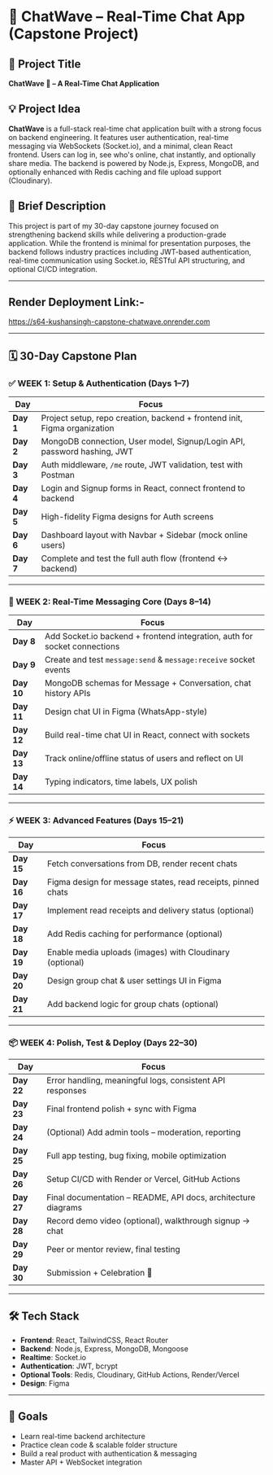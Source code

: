 # 🌊 ChatWave – Real-Time Chat App (Capstone Project)

## 📌 Project Title  
**ChatWave 🌊 – A Real-Time Chat Application**

## 💡 Project Idea  
**ChatWave** is a full-stack real-time chat application built with a strong focus on backend engineering. It features user authentication, real-time messaging via WebSockets (Socket.io), and a minimal, clean React frontend. Users can log in, see who's online, chat instantly, and optionally share media. The backend is powered by Node.js, Express, MongoDB, and optionally enhanced with Redis caching and file upload support (Cloudinary).

## 🧠 Brief Description  
This project is part of my 30-day capstone journey focused on strengthening backend skills while delivering a production-grade application. While the frontend is minimal for presentation purposes, the backend follows industry practices including JWT-based authentication, real-time communication using Socket.io, RESTful API structuring, and optional CI/CD integration.

---

## Render Deployment Link:-
https://s64-kushansingh-capstone-chatwave.onrender.com

---
## 🗓️ 30-Day Capstone Plan

### ✅ WEEK 1: Setup & Authentication (Days 1–7)
| Day | Focus |
|-----|-------|
| **Day 1** | Project setup, repo creation, backend + frontend init, Figma organization |
| **Day 2** | MongoDB connection, User model, Signup/Login API, password hashing, JWT |
| **Day 3** | Auth middleware, `/me` route, JWT validation, test with Postman |
| **Day 4** | Login and Signup forms in React, connect frontend to backend |
| **Day 5** | High-fidelity Figma designs for Auth screens |
| **Day 6** | Dashboard layout with Navbar + Sidebar (mock online users) |
| **Day 7** | Complete and test the full auth flow (frontend ↔ backend) |

---

### 🚀 WEEK 2: Real-Time Messaging Core (Days 8–14)
| Day | Focus |
|-----|-------|
| **Day 8** | Add Socket.io backend + frontend integration, auth for socket connections |
| **Day 9** | Create and test `message:send` & `message:receive` socket events |
| **Day 10** | MongoDB schemas for Message + Conversation, chat history APIs |
| **Day 11** | Design chat UI in Figma (WhatsApp-style) |
| **Day 12** | Build real-time chat UI in React, connect with sockets |
| **Day 13** | Track online/offline status of users and reflect on UI |
| **Day 14** | Typing indicators, time labels, UX polish |

---

### ⚡ WEEK 3: Advanced Features (Days 15–21)
| Day | Focus |
|-----|-------|
| **Day 15** | Fetch conversations from DB, render recent chats |
| **Day 16** | Figma design for message states, read receipts, pinned chats |
| **Day 17** | Implement read receipts and delivery status (optional) |
| **Day 18** | Add Redis caching for performance (optional) |
| **Day 19** | Enable media uploads (images) with Cloudinary (optional) |
| **Day 20** | Design group chat & user settings UI in Figma |
| **Day 21** | Add backend logic for group chats (optional) |

---

### 📦 WEEK 4: Polish, Test & Deploy (Days 22–30)
| Day | Focus |
|-----|-------|
| **Day 22** | Error handling, meaningful logs, consistent API responses |
| **Day 23** | Final frontend polish + sync with Figma |
| **Day 24** | (Optional) Add admin tools – moderation, reporting |
| **Day 25** | Full app testing, bug fixing, mobile optimization |
| **Day 26** | Setup CI/CD with Render or Vercel, GitHub Actions |
| **Day 27** | Final documentation – README, API docs, architecture diagrams |
| **Day 28** | Record demo video (optional), walkthrough signup → chat |
| **Day 29** | Peer or mentor review, final testing |
| **Day 30** | Submission + Celebration 🎉 |

---

## 🛠️ Tech Stack
- **Frontend**: React, TailwindCSS, React Router
- **Backend**: Node.js, Express, MongoDB, Mongoose
- **Realtime**: Socket.io
- **Authentication**: JWT, bcrypt
- **Optional Tools**: Redis, Cloudinary, GitHub Actions, Render/Vercel
- **Design**: Figma

---

## 🎯 Goals
- Learn real-time backend architecture
- Practice clean code & scalable folder structure
- Build a real product with authentication & messaging
- Master API + WebSocket integration

